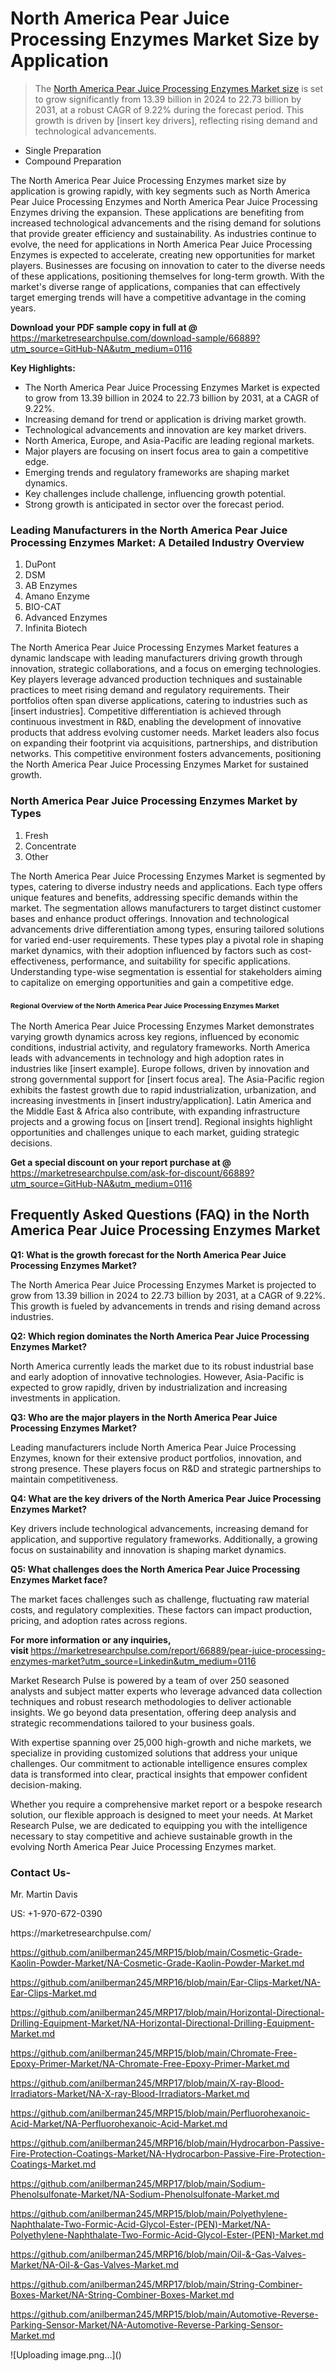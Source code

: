 <h1>North America Pear Juice Processing Enzymes Market&nbsp;Size by Application</h1><blockquote><p>The <a href="https://marketresearchpulse.com/download-sample/66889?utm_source=GitHub-NA&amp;utm_medium=0116">North America Pear Juice Processing Enzymes Market size</a> is set to grow significantly from 13.39 billion in 2024 to 22.73 billion by 2031, at a robust CAGR of 9.22% during the forecast period. This growth is driven by [insert key drivers], reflecting rising demand and technological advancements.</p></blockquote><ul><li>Single Preparation<li> Compound Preparation</li></ul><p>The North America Pear Juice Processing Enzymes market size by application is growing rapidly, with key segments such as North America Pear Juice Processing Enzymes and North America Pear Juice Processing Enzymes driving the expansion. These applications are benefiting from increased technological advancements and the rising demand for solutions that provide greater efficiency and sustainability. As industries continue to evolve, the need for applications in North America Pear Juice Processing Enzymes is expected to accelerate, creating new opportunities for market players. Businesses are focusing on innovation to cater to the diverse needs of these applications, positioning themselves for long-term growth. With the market's diverse range of applications, companies that can effectively target emerging trends will have a competitive advantage in the coming years.</p><p><strong>Download your PDF sample copy in full at @ </strong><a href="https://marketresearchpulse.com/download-sample/66889?utm_source=GitHub-NA&amp;utm_medium=0116">https://marketresearchpulse.com/download-sample/66889?utm_source=GitHub-NA&amp;utm_medium=0116</a></p><p><strong>Key Highlights: </strong></p><ul><li>The North America Pear Juice Processing Enzymes Market is expected to grow from 13.39 billion in 2024 to 22.73 billion by 2031, at a CAGR of 9.22%.</li><li>Increasing demand for trend or application is driving market growth.</li><li>Technological advancements and innovation are key market drivers.</li><li>North America, Europe, and Asia-Pacific are leading regional markets.</li><li>Major players are focusing on insert focus area to gain a competitive edge.</li><li>Emerging trends and regulatory frameworks are shaping market dynamics.</li><li>Key challenges include challenge, influencing growth potential.</li><li>Strong growth is anticipated in sector over the forecast period.</li></ul><h3>Leading Manufacturers in the North America Pear Juice Processing Enzymes Market: A Detailed Industry Overview</h3><ol><li>DuPont</li><li>DSM</li><li>AB Enzymes</li><li>Amano Enzyme</li><li>BIO-CAT</li><li>Advanced Enzymes</li><li>Infinita Biotech</li></ol><div class="flex max-w-full flex-col flex-grow"><div class="min-h-8 text-message flex w-full flex-col items-end gap-2 whitespace-normal break-words [.text-message+&amp;]:mt-5" dir="auto" data-message-author-role="assistant" data-message-id="fd8432e4-4910-450d-b182-61b7bfb0a01f" data-message-model-slug="gpt-4o"><div class="flex w-full flex-col gap-1 empty:hidden first:pt-[3px]"><div class="markdown prose w-full break-words dark:prose-invert light"><p>The North America Pear Juice Processing Enzymes Market features a dynamic landscape with leading manufacturers driving growth through innovation, strategic collaborations, and a focus on emerging technologies. Key players leverage advanced production techniques and sustainable practices to meet rising demand and regulatory requirements. Their portfolios often span diverse applications, catering to industries such as [insert industries]. Competitive differentiation is achieved through continuous investment in R&amp;D, enabling the development of innovative products that address evolving customer needs. Market leaders also focus on expanding their footprint via acquisitions, partnerships, and distribution networks. This competitive environment fosters advancements, positioning the North America Pear Juice Processing Enzymes Market for sustained growth.</p></div></div></div></div><h3>North America Pear Juice Processing Enzymes Market by Types</h3><ol><li>Fresh<li> Concentrate<li> Other</li></ol><div class="flex max-w-full flex-col flex-grow"><div class="min-h-8 text-message flex w-full flex-col items-end gap-2 whitespace-normal break-words [.text-message+&amp;]:mt-5" dir="auto" data-message-author-role="assistant" data-message-id="084470be-0bb7-4664-bddf-5156b4f41249" data-message-model-slug="gpt-4o-mini"><div class="flex w-full flex-col gap-1 empty:hidden first:pt-[3px]"><div class="markdown prose w-full break-words dark:prose-invert light"><p>The North America Pear Juice Processing Enzymes Market is segmented by types, catering to diverse industry needs and applications. Each type offers unique features and benefits, addressing specific demands within the market. The segmentation allows manufacturers to target distinct customer bases and enhance product offerings. Innovation and technological advancements drive differentiation among types, ensuring tailored solutions for varied end-user requirements. These types play a pivotal role in shaping market dynamics, with their adoption influenced by factors such as cost-effectiveness, performance, and suitability for specific applications. Understanding type-wise segmentation is essential for stakeholders aiming to capitalize on emerging opportunities and gain a competitive edge.</p></div></div></div></div><h3><span style="font-size: 11px;">Regional Overview of the North America Pear Juice Processing Enzymes Market</span></h3><div class="flex max-w-full flex-col flex-grow"><div class="min-h-8 text-message flex w-full flex-col items-end gap-2 whitespace-normal break-words [.text-message+&amp;]:mt-5" dir="auto" data-message-author-role="assistant" data-message-id="e9038762-ce64-4e30-91c9-9bd413514231" data-message-model-slug="gpt-4o-mini"><div class="flex w-full flex-col gap-1 empty:hidden first:pt-[3px]"><div class="markdown prose w-full break-words dark:prose-invert light"><p>The North America Pear Juice Processing Enzymes Market demonstrates varying growth dynamics across key regions, influenced by economic conditions, industrial activity, and regulatory frameworks. North America leads with advancements in technology and high adoption rates in industries like [insert example]. Europe follows, driven by innovation and strong governmental support for [insert focus area]. The Asia-Pacific region exhibits the fastest growth due to rapid industrialization, urbanization, and increasing investments in [insert industry/application]. Latin America and the Middle East &amp; Africa also contribute, with expanding infrastructure projects and a growing focus on [insert trend]. Regional insights highlight opportunities and challenges unique to each market, guiding strategic decisions.</p></div></div></div></div><p><strong>Get a special discount on your report purchase at @ </strong><a href="https://marketresearchpulse.com/ask-for-discount/66889?utm_source=GitHub-NA&amp;utm_medium=0116">https://marketresearchpulse.com/ask-for-discount/66889?utm_source=GitHub-NA&amp;utm_medium=0116</a></p><h2>Frequently Asked Questions (FAQ) in the North America Pear Juice Processing Enzymes Market</h2><p><strong>Q1: What is the growth forecast for the North America Pear Juice Processing Enzymes Market?</strong></p><p>The North America Pear Juice Processing Enzymes Market is projected to grow from 13.39 billion in 2024 to 22.73 billion by 2031, at a CAGR of 9.22%. This growth is fueled by advancements in trends and rising demand across industries.</p><p><strong>Q2: Which region dominates the North America Pear Juice Processing Enzymes Market?</strong></p><p>North America currently leads the market due to its robust industrial base and early adoption of innovative technologies. However, Asia-Pacific is expected to grow rapidly, driven by industrialization and increasing investments in application.</p><p><strong>Q3: Who are the major players in the North America Pear Juice Processing Enzymes Market?</strong></p><p>Leading manufacturers include North America Pear Juice Processing Enzymes, known for their extensive product portfolios, innovation, and strong presence. These players focus on R&amp;D and strategic partnerships to maintain competitiveness.</p><p><strong>Q4: What are the key drivers of the North America Pear Juice Processing Enzymes Market?</strong></p><p>Key drivers include technological advancements, increasing demand for application, and supportive regulatory frameworks. Additionally, a growing focus on sustainability and innovation is shaping market dynamics.</p><p><strong>Q5: What challenges does the North America Pear Juice Processing Enzymes Market face?</strong></p><p>The market faces challenges such as challenge, fluctuating raw material costs, and regulatory complexities. These factors can impact production, pricing, and adoption rates across regions.</p><p><strong>For more information or any inquiries, visit&nbsp;</strong><a href="https://marketresearchpulse.com/report/66889/pear-juice-processing-enzymes-market?utm_source=Linkedin&utm_medium=0116">https://marketresearchpulse.com/report/66889/pear-juice-processing-enzymes-market?utm_source=Linkedin&utm_medium=0116</a></p><p>Market Research Pulse is powered by a team of over 250 seasoned analysts and subject matter experts who leverage advanced data collection techniques and robust research methodologies to deliver actionable insights. We go beyond data presentation, offering deep analysis and strategic recommendations tailored to your business goals.</p><p>With expertise spanning over 25,000 high-growth and niche markets, we specialize in providing customized solutions that address your unique challenges. Our commitment to actionable intelligence ensures complex data is transformed into clear, practical insights that empower confident decision-making.</p><p>Whether you require a comprehensive market report or a bespoke research solution, our flexible approach is designed to meet your needs. At Market Research Pulse, we are dedicated to equipping you with the intelligence necessary to stay competitive and achieve sustainable growth in the evolving North America Pear Juice Processing Enzymes market.</p><h3><strong>Contact Us-</strong></h3><p>Mr. Martin Davis</p><p>US: +1-970-672-0390</p><p>https://marketresearchpulse.com/</p><p><a href="https://github.com/anilberman245/MRP15/blob/main/Cosmetic-Grade-Kaolin-Powder-Market/NA-Cosmetic-Grade-Kaolin-Powder-Market.md">https://github.com/anilberman245/MRP15/blob/main/Cosmetic-Grade-Kaolin-Powder-Market/NA-Cosmetic-Grade-Kaolin-Powder-Market.md</a></p><p><a href="https://github.com/anilberman245/MRP16/blob/main/Ear-Clips-Market/NA-Ear-Clips-Market.md">https://github.com/anilberman245/MRP16/blob/main/Ear-Clips-Market/NA-Ear-Clips-Market.md</a></p><p><a href="https://github.com/anilberman245/MRP17/blob/main/Horizontal-Directional-Drilling-Equipment-Market/NA-Horizontal-Directional-Drilling-Equipment-Market.md">https://github.com/anilberman245/MRP17/blob/main/Horizontal-Directional-Drilling-Equipment-Market/NA-Horizontal-Directional-Drilling-Equipment-Market.md</a></p><p><a href="https://github.com/anilberman245/MRP15/blob/main/Chromate-Free-Epoxy-Primer-Market/NA-Chromate-Free-Epoxy-Primer-Market.md">https://github.com/anilberman245/MRP15/blob/main/Chromate-Free-Epoxy-Primer-Market/NA-Chromate-Free-Epoxy-Primer-Market.md</a></p><p><a href="https://github.com/anilberman245/MRP17/blob/main/X-ray-Blood-Irradiators-Market/NA-X-ray-Blood-Irradiators-Market.md">https://github.com/anilberman245/MRP17/blob/main/X-ray-Blood-Irradiators-Market/NA-X-ray-Blood-Irradiators-Market.md</a></p><p><a href="https://github.com/anilberman245/MRP15/blob/main/Perfluorohexanoic-Acid-Market/NA-Perfluorohexanoic-Acid-Market.md">https://github.com/anilberman245/MRP15/blob/main/Perfluorohexanoic-Acid-Market/NA-Perfluorohexanoic-Acid-Market.md</a></p><p><a href="https://github.com/anilberman245/MRP16/blob/main/Hydrocarbon-Passive-Fire-Protection-Coatings-Market/NA-Hydrocarbon-Passive-Fire-Protection-Coatings-Market.md">https://github.com/anilberman245/MRP16/blob/main/Hydrocarbon-Passive-Fire-Protection-Coatings-Market/NA-Hydrocarbon-Passive-Fire-Protection-Coatings-Market.md</a></p><p><a href="https://github.com/anilberman245/MRP17/blob/main/Sodium-Phenolsulfonate-Market/NA-Sodium-Phenolsulfonate-Market.md">https://github.com/anilberman245/MRP17/blob/main/Sodium-Phenolsulfonate-Market/NA-Sodium-Phenolsulfonate-Market.md</a></p><p><a href="https://github.com/anilberman245/MRP15/blob/main/Polyethylene-Naphthalate-Two-Formic-Acid-Glycol-Ester-(PEN)-Market/NA-Polyethylene-Naphthalate-Two-Formic-Acid-Glycol-Ester-(PEN)-Market.md">https://github.com/anilberman245/MRP15/blob/main/Polyethylene-Naphthalate-Two-Formic-Acid-Glycol-Ester-(PEN)-Market/NA-Polyethylene-Naphthalate-Two-Formic-Acid-Glycol-Ester-(PEN)-Market.md</a></p><p><a href="https://github.com/anilberman245/MRP16/blob/main/Oil-&-Gas-Valves-Market/NA-Oil-&-Gas-Valves-Market.md">https://github.com/anilberman245/MRP16/blob/main/Oil-&-Gas-Valves-Market/NA-Oil-&-Gas-Valves-Market.md</a></p><p><a href="https://github.com/anilberman245/MRP17/blob/main/String-Combiner-Boxes-Market/NA-String-Combiner-Boxes-Market.md">https://github.com/anilberman245/MRP17/blob/main/String-Combiner-Boxes-Market/NA-String-Combiner-Boxes-Market.md</a></p><p><a href="https://github.com/anilberman245/MRP15/blob/main/Automotive-Reverse-Parking-Sensor-Market/NA-Automotive-Reverse-Parking-Sensor-Market.md">https://github.com/anilberman245/MRP15/blob/main/Automotive-Reverse-Parking-Sensor-Market/NA-Automotive-Reverse-Parking-Sensor-Market.md</a></p>
![Uploading image.png…]()
